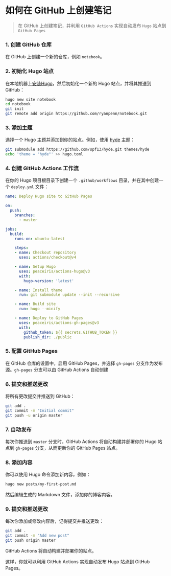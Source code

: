# 如何在 GitHub 上创建笔记

> 在 GitHub 上创建笔记，并利用 `GitHub Actions` 实现自动发布 `Hugo` 站点到 `GitHub Pages`

### 1. 创建 GitHub 仓库
在 GitHub 上创建一个新的仓库，例如 `notebook`。

### 2. 初始化 Hugo 站点
在本地机器上[安装Hugo](https://gohugo.io/installation/)，然后初始化一个新的 Hugo 站点，并将其推送到 GitHub：

```sh
hugo new site notebook
cd notebook
git init
git remote add origin https://github.com/ryanpenn/notebook.git
```

### 3. 添加主题
选择一个 Hugo 主题并添加到你的站点。例如，使用 [hyde](https://github.com/spf13/hyde) 主题：

```sh
git submodule add https://github.com/spf13/hyde.git themes/hyde
echo 'theme = "hyde"' >> hugo.toml
```

### 4. 创建 GitHub Actions 工作流
在你的 Hugo 项目根目录下创建一个 `.github/workflows` 目录，并在其中创建一个 `deploy.yml` 文件：

```yaml
name: Deploy Hugo site to GitHub Pages

on:
  push:
    branches:
      - master

jobs:
  build:
    runs-on: ubuntu-latest

    steps:
    - name: Checkout repository
      uses: actions/checkout@v4

    - name: Setup Hugo
      uses: peaceiris/actions-hugo@v3
      with:
        hugo-version: 'latest'

    - name: Install theme
      run: git submodule update --init --recursive

    - name: Build site
      run: hugo --minify

    - name: Deploy to GitHub Pages
      uses: peaceiris/actions-gh-pages@v3
      with:
        github_token: ${{ secrets.GITHUB_TOKEN }}
        publish_dir: ./public
```

### 5. 配置 GitHub Pages
在 GitHub 仓库的设置中，启用 GitHub Pages，并选择 `gh-pages` 分支作为发布源。`gh-pages` 分支可以由 GitHub Actions 自动创建

### 6. 提交和推送更改
将所有更改提交并推送到 GitHub：

```sh
git add .
git commit -m "Initial commit"
git push -u origin master
```

### 7. 自动发布
每次你推送到 `master` 分支时，GitHub Actions 将自动构建并部署你的 Hugo 站点到 `gh-pages` 分支，从而更新你的 GitHub Pages 站点。

### 8. 添加内容
你可以使用 Hugo 命令添加新内容，例如：

```sh
hugo new posts/my-first-post.md
```

然后编辑生成的 Markdown 文件，添加你的博客内容。

### 9. 提交和推送更改
每次你添加或修改内容后，记得提交并推送更改：

```sh
git add .
git commit -m "Add new post"
git push origin master
```

GitHub Actions 将自动构建并部署你的站点。

这样，你就可以利用 GitHub Actions 实现自动发布 Hugo 站点到 GitHub Pages。